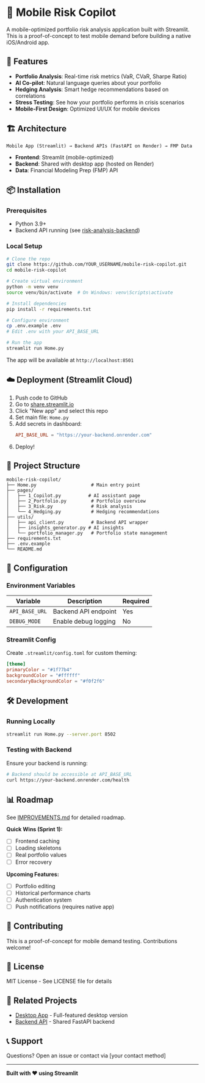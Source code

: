 # 📱 Mobile Risk Copilot

A mobile-optimized portfolio risk analysis application built with Streamlit. This is a proof-of-concept to test mobile demand before building a native iOS/Android app.

## 🚀 Features

- **Portfolio Analysis**: Real-time risk metrics (VaR, CVaR, Sharpe Ratio)
- **AI Co-pilot**: Natural language queries about your portfolio
- **Hedging Analysis**: Smart hedge recommendations based on correlations
- **Stress Testing**: See how your portfolio performs in crisis scenarios
- **Mobile-First Design**: Optimized UI/UX for mobile devices

## 🏗️ Architecture

```
Mobile App (Streamlit) → Backend APIs (FastAPI on Render) → FMP Data
```

- **Frontend**: Streamlit (mobile-optimized)
- **Backend**: Shared with desktop app (hosted on Render)
- **Data**: Financial Modeling Prep (FMP) API

## 📦 Installation

### Prerequisites
- Python 3.9+
- Backend API running (see [risk-analysis-backend](https://github.com/YOUR_USERNAME/risk-analysis-backend))

### Local Setup

```bash
# Clone the repo
git clone https://github.com/YOUR_USERNAME/mobile-risk-copilot.git
cd mobile-risk-copilot

# Create virtual environment
python -m venv venv
source venv/bin/activate  # On Windows: venv\Scripts\activate

# Install dependencies
pip install -r requirements.txt

# Configure environment
cp .env.example .env
# Edit .env with your API_BASE_URL

# Run the app
streamlit run Home.py
```

The app will be available at `http://localhost:8501`

## ☁️ Deployment (Streamlit Cloud)

1. Push code to GitHub
2. Go to [share.streamlit.io](https://share.streamlit.io)
3. Click "New app" and select this repo
4. Set main file: `Home.py`
5. Add secrets in dashboard:
   ```toml
   API_BASE_URL = "https://your-backend.onrender.com"
   ```
6. Deploy!

## 📁 Project Structure

```
mobile-risk-copilot/
├── Home.py                    # Main entry point
├── pages/
│   ├── 1_Copilot.py          # AI assistant page
│   ├── 2_Portfolio.py         # Portfolio overview
│   ├── 3_Risk.py              # Risk analysis
│   └── 4_Hedging.py           # Hedging recommendations
├── utils/
│   ├── api_client.py          # Backend API wrapper
│   ├── insights_generator.py # AI insights
│   └── portfolio_manager.py   # Portfolio state management
├── requirements.txt
├── .env.example
└── README.md
```

## 🔧 Configuration

### Environment Variables

| Variable | Description | Required |
|----------|-------------|----------|
| `API_BASE_URL` | Backend API endpoint | Yes |
| `DEBUG_MODE` | Enable debug logging | No |

### Streamlit Config

Create `.streamlit/config.toml` for custom theming:

```toml
[theme]
primaryColor = "#1f77b4"
backgroundColor = "#ffffff"
secondaryBackgroundColor = "#f0f2f6"
```

## 🛠️ Development

### Running Locally

```bash
streamlit run Home.py --server.port 8502
```

### Testing with Backend

Ensure your backend is running:
```bash
# Backend should be accessible at API_BASE_URL
curl https://your-backend.onrender.com/health
```

## 📊 Roadmap

See [IMPROVEMENTS.md](IMPROVEMENTS.md) for detailed roadmap.

**Quick Wins (Sprint 1):**
- [ ] Frontend caching
- [ ] Loading skeletons
- [ ] Real portfolio values
- [ ] Error recovery

**Upcoming Features:**
- [ ] Portfolio editing
- [ ] Historical performance charts
- [ ] Authentication system
- [ ] Push notifications (requires native app)

## 🤝 Contributing

This is a proof-of-concept for mobile demand testing. Contributions welcome!

## 📄 License

MIT License - See LICENSE file for details

## 🔗 Related Projects

- [Desktop App](https://github.com/YOUR_USERNAME/risk-analysis-backend) - Full-featured desktop version
- [Backend API](https://github.com/YOUR_USERNAME/risk-analysis-backend) - Shared FastAPI backend

## 📞 Support

Questions? Open an issue or contact via [your contact method]

---

**Built with ❤️ using Streamlit**